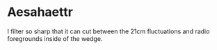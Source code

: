 # Aesahaettr
I filter so sharp that it can cut between the 21cm fluctuations and radio foregrounds inside of the wedge.
